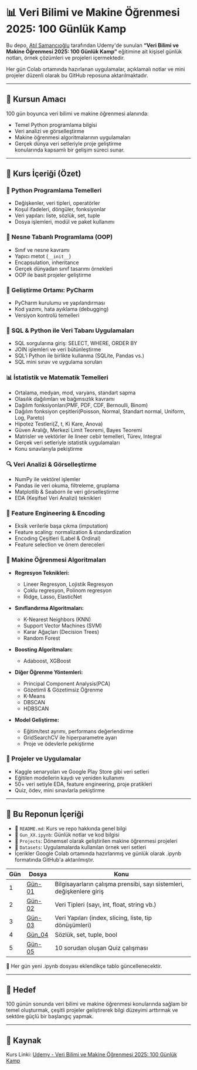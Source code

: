 # 📊 Veri Bilimi ve Makine Öğrenmesi 2025: 100 Günlük Kamp

Bu depo, [Atıl Samancıoğlu](https://www.udemy.com/user/atil-samancioglu/) tarafından Udemy'de sunulan **“Veri Bilimi ve Makine Öğrenmesi 2025: 100 Günlük Kamp”** eğitimine ait kişisel günlük notları, örnek çözümleri ve projeleri içermektedir.

Her gün Colab ortamında hazırlanan uygulamalar, açıklamalı notlar ve mini projeler düzenli olarak bu GitHub reposuna aktarılmaktadır.

---

## 🎯 Kursun Amacı

100 gün boyunca veri bilimi ve makine öğrenmesi alanında:
- Temel Python programlama bilgisi
- Veri analizi ve görselleştirme
- Makine öğrenmesi algoritmalarının uygulamaları
- Gerçek dünya veri setleriyle proje geliştirme  
konularında kapsamlı bir gelişim süreci sunar.

---

## 📘 Kurs İçeriği (Özet)

### 🐍 Python Programlama Temelleri
- Değişkenler, veri tipleri, operatörler
- Koşul ifadeleri, döngüler, fonksiyonlar
- Veri yapıları: liste, sözlük, set, tuple
- Dosya işlemleri, modül ve paket kullanımı

### 🔧 Nesne Tabanlı Programlama (OOP)
- Sınıf ve nesne kavramı
- Yapıcı metot (`__init__`)
- Encapsulation, inheritance
- Gerçek dünyadan sınıf tasarımı örnekleri
- OOP ile basit projeler geliştirme

### 🧪 Geliştirme Ortamı: PyCharm
- PyCharm kurulumu ve yapılandırması
- Kod yazımı, hata ayıklama (debugging)
- Versiyon kontrolü temelleri

### 💾 SQL & Python ile Veri Tabanı Uygulamaları
- SQL sorgularına giriş: SELECT, WHERE, ORDER BY
- JOIN işlemleri ve veri bütünleştirme
- SQL’i Python ile birlikte kullanma (SQLite, Pandas vs.)
- SQL mini sınav ve uygulama soruları

### 📊 İstatistik ve Matematik Temelleri
- Ortalama, medyan, mod, varyans, standart sapma
- Olasılık dağılımları ve bağımsızlık kavramı
- Dağılım fonksiyonları(PMF, PDF, CDF, Bernoulli, Binom)
- Dağılım fonksiyon çeşitleri(Poisson, Normal, Standart normal, Uniform, Log, Pareto)
- Hipotez Testleri(Z, t, Ki Kare, Anova)
- Güven Aralığı, Merkezi Limit Teoremi, Bayes Teoremi
- Matrisler ve vektörler ile lineer cebir temelleri, Türev, Integral
- Gerçek veri setleriyle istatistik uygulamaları
- Konu sınavlarıyla pekiştirme

### 🔍 Veri Analizi & Görselleştirme
- NumPy ile vektörel işlemler
- Pandas ile veri okuma, filtreleme, gruplama
- Matplotlib & Seaborn ile veri görselleştirme
- EDA (Keşifsel Veri Analizi) teknikleri

### 🧬 Feature Engineering & Encoding
- Eksik verilerle başa çıkma (imputation)
- Feature scaling: normalization & standardization
- Encoding Çeşitleri (Label & Ordinal)
- Feature selection ve önem dereceleri

### 🤖 Makine Öğrenmesi Algoritmaları
- **Regresyon Teknikleri:**
  - Lineer Regresyon, Lojistik Regresyon
  - Çoklu regresyon, Polinom regresyon
  - Ridge, Lasso, ElasticNet

- **Sınıflandırma Algoritmaları:**
  - K-Nearest Neighbors (KNN)
  - Support Vector Machines (SVM)
  - Karar Ağaçları (Decision Trees)
  - Random Forest
    
- **Boosting Algoritmaları:**
  - Adaboost, XGBoost
    
- **Diğer Öğrenme Yöntemleri:**
  - Principal Component Analysis(PCA)
  - Gözetimli & Gözetimsiz Öğrenme
  - K-Means
  - DBSCAN
  - HDBSCAN
    
- **Model Geliştirme:**
  - Eğitim/test ayrımı, performans değerlendirme
  - GridSearchCV ile hiperparametre ayarı
  - Proje ve ödevlerle pekiştirme

### 🎯 Projeler ve Uygulamalar
- Kaggle senaryoları ve Google Play Store gibi veri setleri
- Eğitilen modellerin kaydı ve yeniden kullanımı
- 50+ veri setiyle EDA, feature engineering, proje pratikleri
- Quiz, ödev, mini sınavlarla pekiştirme
---


## 🧪 Bu Reponun İçeriği
- 📄 `README.md`: Kurs ve repo hakkında genel bilgi
- 📄 `Gun_XX.ipynb`: Günlük notlar ve kod bilgisi
- 📁 `Projects`: Dönemsel olarak geliştirilen makine öğrenmesi projeleri 
- 📁 `Datasets`: Uygulamalarda kullanılan örnek veri setleri
- İçerikler Google Colab ortamında hazırlanmış ve günlük olarak .ipynb formatında GitHub'a aktarılmıştır.
  
| Gün | Dosya | Konu |
|-----|-------|------|
| 1   | [Gün-01](Gun_01.ipynb) | Bilgisayarların çalışma prensibi, sayı sistemleri, değişkenlere giriş|
| 2   | [Gün-02](Gun_02.ipynb) | Veri Tipleri (sayı, int, float, string vb.) |
| 3   | [Gün-03](Gun_03.ipynb) | Veri Yapıları (index, slicing, liste, tip dönüşümleri) |
| 4   | [Gün_04](Gun_04.ipynb) | Sözlük, set, tuple, bool |
| 5   | [Gün-05](Gun_05.ipynb) | 10 sorudan oluşan Quiz çalışması |



📌 Her gün yeni .ipynb dosyası eklendikçe tablo güncellenecektir.



---

## 🚀 Hedef

100 günün sonunda veri bilimi ve makine öğrenmesi konularında sağlam bir temel oluşturmak, çeşitli projeler geliştirerek bilgi düzeyimi arttırmak ve sektöre güçlü bir başlangıç yapmak.

---

## 📌 Kaynak

Kurs Linki: [Udemy - Veri Bilimi ve Makine Öğrenmesi 2025: 100 Günlük Kamp](https://www.udemy.com/course/yapay-zeka-100-gunluk-kamp/?couponCode=LOCLZDOFFPTRTRMT)

